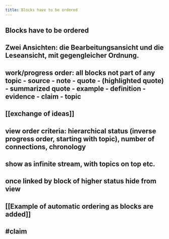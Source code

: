 ```yaml
---
title: Blocks have to be ordered
---
```


## Blocks have to be ordered

## Zwei Ansichten: die Bearbeitungsansicht und die Leseansicht, mit gegengleicher Ordnung.

## work/progress order:  all blocks not part of any topic - source - note - quote - (highlighted quote) - summarized quote - example - definition - evidence - claim - topic

## [[exchange of ideas]]

## view order criteria: hierarchical status (inverse progress order, starting with topic), number of connections, chronology

## show as infinite stream, with topics on top etc.

## once linked by block of higher status hide from view

## [[Example of automatic ordering as blocks are added]]

## #claim 
